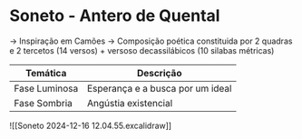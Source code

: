# Soneto - Antero de Quental

-> Inspiração em Camões
-> Composição poética constituida por 2 quadras e 2 tercetos (14 versos) +  versoso decassilábicos (10 silabas métricas)

| Temática      | Descrição                        |
| ------------- | -------------------------------- |
| Fase Luminosa | Esperança e a busca por um ideal |
| Fase Sombria  | Angústia existencial             |
![[Soneto 2024-12-16 12.04.55.excalidraw]]